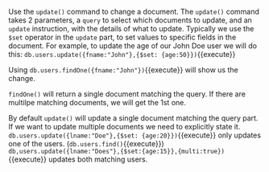 Use the `update()` command to change a document. The `update()` command takes 2 parameters, a `query` to select which documents
to update, and an `update` instruction, with the details of what to update.
Typically we use the `$set` operator in the `update` part, to set values to specific fields in the document.
For example, to update the age of our John Doe user we will do this:
`db.users.update({fname:"John"},{$set: {age:50}})`{{execute}}

Using `db.users.findOne({fname:"John"})`{{execute}} will show us the change.

`findOne()` will return a single document matching the query. If there are multilpe matching documents, we will get the 1st one.

By default `update()` will update a single document matching the query part. If we want to update multiple documents we need to explicitly state it.
`db.users.update({lname:"Doe"},{$set: {age:20}})`{{execute}} only updates one of the users. (`db.users.find()`{{execute}})
`db,users.update({lname:"Does"},{$set:{age:15}},{multi:true})`{{execute}} updates both matching users.


